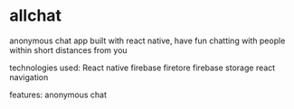 # allchat
anonymous chat app built with react native, have fun chatting with people within short distances from you

technologies used:
React native
firebase firetore
firebase storage
react navigation

features:
anonymous chat 
